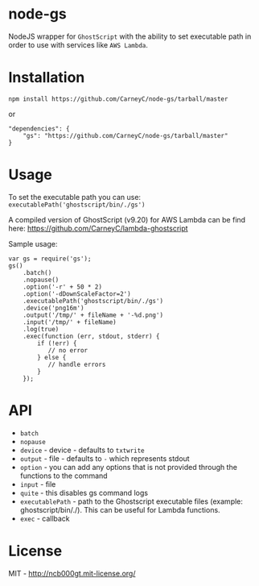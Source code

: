 node-gs
=====

NodeJS wrapper for `GhostScript` with the ability to set executable path in order to use with services like `AWS Lambda`.

Installation
=====
`npm install https://github.com/CarneyC/node-gs/tarball/master`

or

    "dependencies": {
        "gs": "https://github.com/CarneyC/node-gs/tarball/master"
    }

Usage
=====
To set the executable path you can use:
`executablePath('ghostscript/bin/./gs')`

A compiled version of GhostScript (v9.20) for AWS Lambda can be find here:
https://github.com/CarneyC/lambda-ghostscript


Sample usage:

    var gs = require('gs');
    gs()
        .batch()
        .nopause()
        .option('-r' + 50 * 2)
        .option('-dDownScaleFactor=2')
        .executablePath('ghostscript/bin/./gs')
        .device('png16m')
        .output('/tmp/' + fileName + '-%d.png')
        .input('/tmp/' + fileName)
        .log(true)
        .exec(function (err, stdout, stderr) {
            if (!err) {
               // no error
            } else {
               // handle errors
            }
        });


API
=====

* `batch`
* `nopause`
* `device` - device - defaults to `txtwrite`
* `output` - file - defaults to `-` which represents stdout
* `option` - you can add any options that is not provided through the functions to the command
* `input` - file
* `quite` - this disables gs command logs
* `executablePath` - path to the Ghostscript executable files (example: ghostscript/bin/./). This can be useful for Lambda functions.
* `exec` - callback


# License

MIT - http://ncb000gt.mit-license.org/
